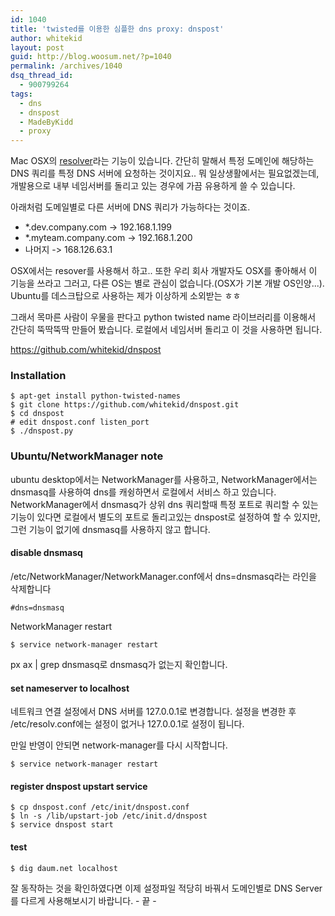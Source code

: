 ```yaml
---
id: 1040
title: 'twisted를 이용한 심플한 dns proxy: dnspost'
author: whitekid
layout: post
guid: http://blog.woosum.net/?p=1040
permalink: /archives/1040
dsq_thread_id:
  - 900799264
tags:
  - dns
  - dnspost
  - MadeByKidd
  - proxy
---
```

Mac OSX의 [resolver][1]라는 기능이 있습니다. 간단히 말해서 특정 도메인에 해당하는 DNS 쿼리를 특정 DNS 서버에 요청하는 것이지요.. 뭐 일상생활에서는 필요없겠는데, 개발용으로 내부 네임서버를 돌리고 있는 경우에 가끔 유용하게 쓸 수 있습니다.

아래처럼 도메일별로 다른 서버에 DNS 쿼리가 가능하다는 것이죠.

  * *.dev.company.com -> 192.168.1.199
  * *.myteam.company.com -> 192.168.1.200
  * 나머지 -> 168.126.63.1

OSX에서는 resover를 사용해서 하고.. 또한 우리 회사 개발자도 OSX를 좋아해서 이 기능을 쓰라고 그러고, 다른 OS는 별로 관심이 없습니다.(OSX가 기본 개발 OS인양...). Ubuntu를 데스크탑으로 사용하는 제가 이상하게 소외받는 ㅎㅎ

그래서 목마른 사람이 우물을 판다고 python twisted name 라이브러리를 이용해서 간단히 뚝딱뚝딱 만들어 봤습니다. 로컬에서 네임서버 돌리고 이 것을 사용하면 됩니다.

https://github.com/whitekid/dnspost

### Installation

    $ apt-get install python-twisted-names
    $ git clone https://github.com/whitekid/dnspost.git
    $ cd dnspost
    # edit dnspost.conf listen_port
    $ ./dnspost.py

### Ubuntu/NetworkManager note

ubuntu desktop에서는 NetworkManager를 사용하고, NetworkManager에서는 dnsmasq를 사용하여 dns를 캐슁하면서 로컬에서 서비스 하고 있습니다. NetworkManager에서 dnsmasq가 상위 dns 쿼리할때 특정 포트로 쿼리할 수 있는 기능이 있다면 로컬에서 별도의 포트로 돌리고있는 dnspost로 설정하여 할 수 있지만, 그런 기능이 없기에 dnsmasq를 사용하지 않고 합니다.

#### disable dnsmasq

/etc/NetworkManager/NetworkManager.conf에서 dns=dnsmasq라는 라인을 삭제합니다

    #dns=dnsmasq

NetworkManager restart

    $ service network-manager restart

px ax | grep dnsmasq로 dnsmasq가 없는지 확인합니다.

#### set nameserver to localhost

네트워크 연결 설정에서 DNS 서버를 127.0.0.1로 변경합니다. 설정을 변경한 후 /etc/resolv.conf에는 설정이 없거나 127.0.0.1로 설정이 됩니다.

만일 반영이 안되면 network-manager를 다시 시작합니다.

    $ service network-manager restart

#### register dnspost upstart service

    $ cp dnspost.conf /etc/init/dnspost.conf
    $ ln -s /lib/upstart-job /etc/init.d/dnspost
    $ service dnspost start

#### test

    $ dig daum.net localhost

잘 동작하는 것을 확인하였다면 이제 설정파일 적당히 바꿔서 도메인별로 DNS Server를 다르게 사용해보시기 바랍니다. - 끝 -

 [1]: http://developer.apple.com/library/mac/#documentation/Darwin/Reference/ManPages/man5/resolver.5.html